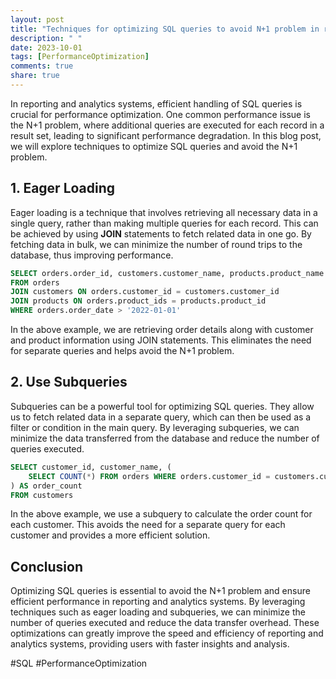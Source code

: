 ```yaml
---
layout: post
title: "Techniques for optimizing SQL queries to avoid N+1 problem in reporting and analytics systems"
description: " "
date: 2023-10-01
tags: [PerformanceOptimization]
comments: true
share: true
---
```


In reporting and analytics systems, efficient handling of SQL queries is crucial for performance optimization. One common performance issue is the N+1 problem, where additional queries are executed for each record in a result set, leading to significant performance degradation. In this blog post, we will explore techniques to optimize SQL queries and avoid the N+1 problem.

## 1. Eager Loading

Eager loading is a technique that involves retrieving all necessary data in a single query, rather than making multiple queries for each record. This can be achieved by using **JOIN** statements to fetch related data in one go. By fetching data in bulk, we can minimize the number of round trips to the database, thus improving performance.

```sql
SELECT orders.order_id, customers.customer_name, products.product_name
FROM orders
JOIN customers ON orders.customer_id = customers.customer_id
JOIN products ON orders.product_ids = products.product_id
WHERE orders.order_date > '2022-01-01'
```

In the above example, we are retrieving order details along with customer and product information using JOIN statements. This eliminates the need for separate queries and helps avoid the N+1 problem.

## 2. Use Subqueries

Subqueries can be a powerful tool for optimizing SQL queries. They allow us to fetch related data in a separate query, which can then be used as a filter or condition in the main query. By leveraging subqueries, we can minimize the data transferred from the database and reduce the number of queries executed.

```sql
SELECT customer_id, customer_name, (
    SELECT COUNT(*) FROM orders WHERE orders.customer_id = customers.customer_id
) AS order_count
FROM customers
```

In the above example, we use a subquery to calculate the order count for each customer. This avoids the need for a separate query for each customer and provides a more efficient solution.

## Conclusion

Optimizing SQL queries is essential to avoid the N+1 problem and ensure efficient performance in reporting and analytics systems. By leveraging techniques such as eager loading and subqueries, we can minimize the number of queries executed and reduce the data transfer overhead. These optimizations can greatly improve the speed and efficiency of reporting and analytics systems, providing users with faster insights and analysis.

#SQL #PerformanceOptimization